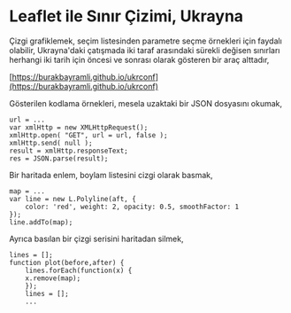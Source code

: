 # Leaflet ile Sınır Çizimi, Ukrayna

Çizgi grafiklemek, seçim listesinden parametre seçme örnekleri için faydalı
olabilir, Ukrayna'daki çatışmada iki taraf arasındaki sürekli değisen sınırları
herhangi iki tarih için öncesi ve sonrası olarak gösteren bir araç alttadır,

[https://burakbayramli.github.io/ukrconf](https://burakbayramli.github.io/ukrconf)

Gösterilen kodlama örnekleri, mesela uzaktaki bir JSON dosyasını okumak,

```
url = ...
var xmlHttp = new XMLHttpRequest();
xmlHttp.open( "GET", url = url, false ); 
xmlHttp.send( null );
result = xmlHttp.responseText;
res = JSON.parse(result);
```

Bir haritada enlem, boylam listesini cizgi olarak basmak,

```
map = ...
var line = new L.Polyline(aft, {
	color: 'red', weight: 2, opacity: 0.5, smoothFactor: 1
});
line.addTo(map);
```

Ayrıca basılan bir çizgi serisini haritadan silmek,

```
lines = [];
function plot(before,after) {
    lines.forEach(function(x) {	
	x.remove(map);
    });
    lines = [];
    ...
```

